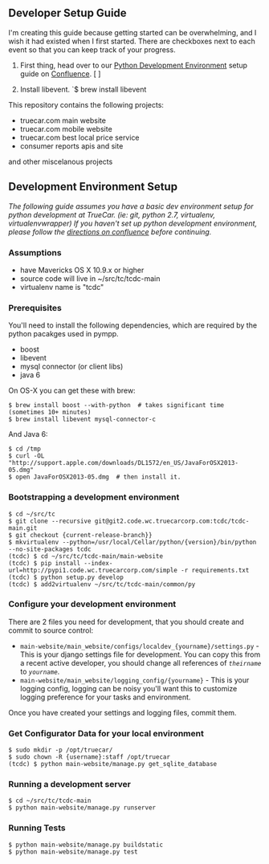Developer Setup Guide
---------------------

I'm creating this guide because getting started can be overwhelming, and I wish it had existed when I first started. There are checkboxes next to each event so that you can keep track of your progress.

1. First thing, head over to our [Python Development Environment](https://confluence.truecarcorp.com/display/PRODUCT/Python+Development+Environment) setup guide on [Confluence](https://confluence.truecarcorp.com/). [ ]

2. Install libevent. `$ brew install libevent


This repository contains the following projects:

- truecar.com main website
- truecar.com mobile website
- truecar.com best local price service
- consumer reports apis and site

and other miscelanous projects


Development Environment Setup
------------------------------
_The following guide assumes you have a basic dev environment setup for python
development at TrueCar. (ie: git, python 2.7, virtualenv, virtualenvwrapper)
If you haven't set up python development environment, please follow the
[directions on confluence] before continuing._

[directions on confluence]: https://confluence.truecarcorp.com/display/Product/Python+Development+Environment


### Assumptions

- have Mavericks OS X 10.9.x or higher
- source code will live in ~/src/tc/tcdc-main
- virtualenv name is "tcdc"


### Prerequisites

You'll need to install the following dependencies, which are required by the
python pacakges used in pympp.

- boost
- libevent
- mysql connector (or client libs)
- java 6

On OS-X you can get these with brew:

    $ brew install boost --with-python  # takes significant time (sometimes 10+ minutes)
    $ brew install libevent mysql-connector-c

And Java 6:

    $ cd /tmp
    $ curl -OL "http://support.apple.com/downloads/DL1572/en_US/JavaForOSX2013-05.dmg"
    $ open JavaForOSX2013-05.dmg  # then install it.


### Bootstrapping a development environment

    $ cd ~/src/tc
    $ git clone --recursive git@git2.code.wc.truecarcorp.com:tcdc/tcdc-main.git
    $ git checkout {current-release-branch}}
    $ mkvirtualenv --python=/usr/local/Cellar/python/{version}/bin/python --no-site-packages tcdc
    (tcdc) $ cd ~/src/tc/tcdc-main/main-website
    (tcdc) $ pip install --index-url=http://pypi1.code.wc.truecarcorp.com/simple -r requirements.txt
    (tcdc) $ python setup.py develop
    (tcdc) $ add2virtualenv ~/src/tc/tcdc-main/common/py

### Configure your development environment

There are 2 files you need for development, that you should create and commit to source control:

* ``main-website/main_website/configs/localdev_{yourname}/settings.py`` - This is your django settings file for
development. You can copy this from a recent active developer, you should change all references of _``theirname``_ to
_``yourname``_.
* ``main-website/main_website/logging_config/{yourname}`` -  This is your logging config, logging can be noisy you'll
want this to customize logging preference for your tasks and environment.

Once you have created your settings and logging files, commit them.

### Get Configurator Data for your local environment
    
    $ sudo mkdir -p /opt/truecar/
    $ sudo chown -R {username}:staff /opt/truecar
    (tcdc) $ python main-website/manage.py get_sqlite_database

### Running a development server

    $ cd ~/src/tc/tcdc-main
    $ python main-website/manage.py runserver

### Running Tests

    $ python main-website/manage.py buildstatic
    $ python main-website/manage.py test
 
